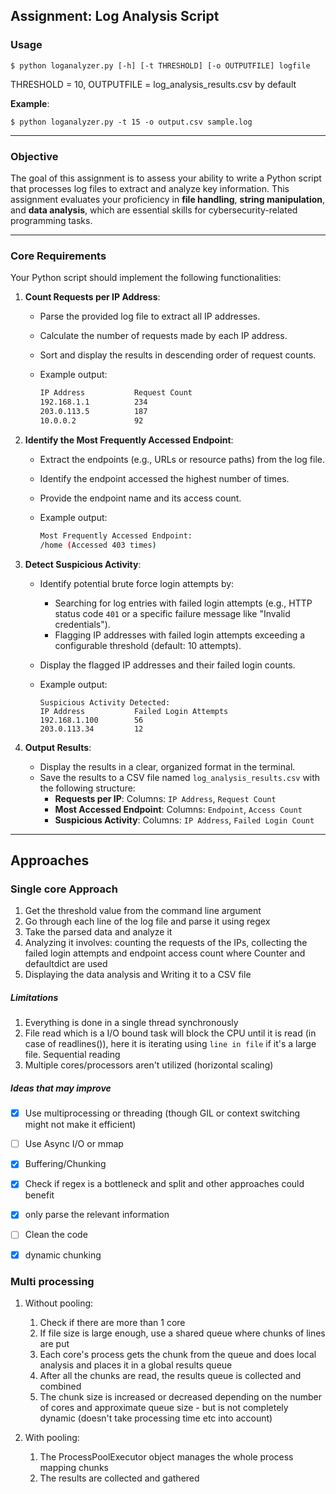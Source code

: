 ## Assignment: Log Analysis Script

### **Usage**

```console
$ python loganalyzer.py [-h] [-t THRESHOLD] [-o OUTPUTFILE] logfile
```

THRESHOLD = 10, OUTPUTFILE = log_analysis_results.csv by default

**Example**:
```console
$ python loganalyzer.py -t 15 -o output.csv sample.log
```

---

### **Objective**

The goal of this assignment is to assess your ability to write a Python script that processes log files to extract and analyze key information. This assignment evaluates your proficiency in **file handling**, **string manipulation**, and **data analysis**, which are essential skills for cybersecurity-related programming tasks.

---

### **Core Requirements**

Your Python script should implement the following functionalities:

1. **Count Requests per IP Address**:
    - Parse the provided log file to extract all IP addresses.
    - Calculate the number of requests made by each IP address.
    - Sort and display the results in descending order of request counts.
    - Example output:
        
        ```bash
        IP Address           Request Count
        192.168.1.1          234
        203.0.113.5          187
        10.0.0.2             92
        ```
        
2. **Identify the Most Frequently Accessed Endpoint**:
    - Extract the endpoints (e.g., URLs or resource paths) from the log file.
    - Identify the endpoint accessed the highest number of times.
    - Provide the endpoint name and its access count.
    - Example output:
        
        ```bash
        Most Frequently Accessed Endpoint:
        /home (Accessed 403 times)
        ```
        
3. **Detect Suspicious Activity**:
    - Identify potential brute force login attempts by:
        - Searching for log entries with failed login attempts (e.g., HTTP status code `401` or a specific failure message like "Invalid credentials").
        - Flagging IP addresses with failed login attempts exceeding a configurable threshold (default: 10 attempts).
    - Display the flagged IP addresses and their failed login counts.
    - Example output:
        
        ```less
        Suspicious Activity Detected:
        IP Address           Failed Login Attempts
        192.168.1.100        56
        203.0.113.34         12
        ```
        
4. **Output Results**:
    - Display the results in a clear, organized format in the terminal.
    - Save the results to a CSV file named `log_analysis_results.csv` with the following structure:
        - **Requests per IP**: Columns: `IP Address`, `Request Count`
        - **Most Accessed Endpoint**: Columns: `Endpoint`, `Access Count`
        - **Suspicious Activity**: Columns: `IP Address`, `Failed Login Count`

---

## Approaches
### **Single core Approach**

1. Get the threshold value from the command line argument
2. Go through each line of the log file and parse it using regex 
3. Take the parsed data and analyze it
4. Analyzing it involves: counting the requests of the IPs, collecting the failed login attempts and endpoint access count where Counter and defaultdict are used
5. Displaying the data analysis and Writing it to a CSV file

##### Limitations
1. Everything is done in a single thread synchronously
2. File read which is a I/O bound task will block the CPU until it is read (in case of readlines()), here it is iterating using `line in file` if it's a large file. Sequential reading
3. Multiple cores/processors aren't utilized (horizontal scaling)

##### Ideas that may improve

- [x] Use multiprocessing or threading (though GIL or context switching might not make it efficient) 

- [ ] Use Async I/O or mmap

- [x] Buffering/Chunking

- [x] Check if regex is a bottleneck and split and other approaches could benefit

- [x] only parse the relevant information

- [ ] Clean the code

- [x] dynamic chunking


### **Multi processing**
1. Without pooling:
    1. Check if there are more than 1 core
    2. If file size is large enough, use a shared queue where chunks of lines are put 
    3. Each core's process gets the chunk from the queue and does local analysis and places it in a global results queue
    4. After all the chunks are read, the results queue is collected and combined
    5. The chunk size is increased or decreased depending on the number of cores and approximate queue size - but is not completely dynamic (doesn't take processing time etc into account)

2. With pooling:
    1. The ProcessPoolExecutor object manages the whole process mapping chunks
    2. The results are collected and gathered 
